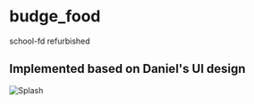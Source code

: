 # budge_food

school-fd refurbished

## Implemented based on Daniel's UI design

![Splash](https://user-images.githubusercontent.com/34488661/121824920-7fc2a700-cca7-11eb-99d6-7337daa1e01f.png)
